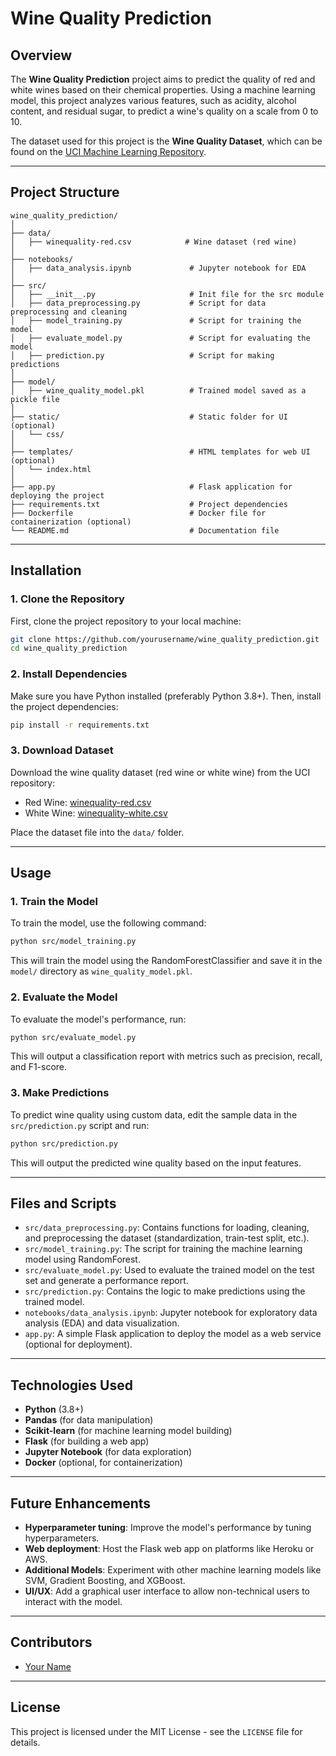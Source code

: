 
# **Wine Quality Prediction**

## **Overview**
The **Wine Quality Prediction** project aims to predict the quality of red and white wines based on their chemical properties. Using a machine learning model, this project analyzes various features, such as acidity, alcohol content, and residual sugar, to predict a wine's quality on a scale from 0 to 10.

The dataset used for this project is the **Wine Quality Dataset**, which can be found on the [UCI Machine Learning Repository](https://archive.ics.uci.edu/ml/datasets/Wine+Quality).

---

## **Project Structure**
```
wine_quality_prediction/
│
├── data/
│   ├── winequality-red.csv            # Wine dataset (red wine)
│
├── notebooks/
│   ├── data_analysis.ipynb             # Jupyter notebook for EDA
│
├── src/
│   ├── __init__.py                     # Init file for the src module
│   ├── data_preprocessing.py           # Script for data preprocessing and cleaning
│   ├── model_training.py               # Script for training the model
│   ├── evaluate_model.py               # Script for evaluating the model
│   ├── prediction.py                   # Script for making predictions
│
├── model/
│   ├── wine_quality_model.pkl          # Trained model saved as a pickle file
│
├── static/                             # Static folder for UI (optional)
│   └── css/
│
├── templates/                          # HTML templates for web UI (optional)
│   └── index.html
│
├── app.py                              # Flask application for deploying the project
├── requirements.txt                    # Project dependencies
├── Dockerfile                          # Docker file for containerization (optional)
└── README.md                           # Documentation file
```

---

## **Installation**

### **1. Clone the Repository**
First, clone the project repository to your local machine:
```bash
git clone https://github.com/yourusername/wine_quality_prediction.git
cd wine_quality_prediction
```

### **2. Install Dependencies**
Make sure you have Python installed (preferably Python 3.8+). Then, install the project dependencies:
```bash
pip install -r requirements.txt
```

### **3. Download Dataset**
Download the wine quality dataset (red wine or white wine) from the UCI repository:

- Red Wine: [winequality-red.csv](https://archive.ics.uci.edu/ml/machine-learning-databases/wine-quality/winequality-red.csv)
- White Wine: [winequality-white.csv](https://archive.ics.uci.edu/ml/machine-learning-databases/wine-quality/winequality-white.csv)

Place the dataset file into the `data/` folder.

---

## **Usage**

### **1. Train the Model**
To train the model, use the following command:
```bash
python src/model_training.py
```
This will train the model using the RandomForestClassifier and save it in the `model/` directory as `wine_quality_model.pkl`.

### **2. Evaluate the Model**
To evaluate the model's performance, run:
```bash
python src/evaluate_model.py
```
This will output a classification report with metrics such as precision, recall, and F1-score.

### **3. Make Predictions**
To predict wine quality using custom data, edit the sample data in the `src/prediction.py` script and run:
```bash
python src/prediction.py
```
This will output the predicted wine quality based on the input features.

---

## **Files and Scripts**

- `src/data_preprocessing.py`: Contains functions for loading, cleaning, and preprocessing the dataset (standardization, train-test split, etc.).
- `src/model_training.py`: The script for training the machine learning model using RandomForest.
- `src/evaluate_model.py`: Used to evaluate the trained model on the test set and generate a performance report.
- `src/prediction.py`: Contains the logic to make predictions using the trained model.
- `notebooks/data_analysis.ipynb`: Jupyter notebook for exploratory data analysis (EDA) and data visualization.
- `app.py`: A simple Flask application to deploy the model as a web service (optional for deployment).

---

## **Technologies Used**

- **Python** (3.8+)
- **Pandas** (for data manipulation)
- **Scikit-learn** (for machine learning model building)
- **Flask** (for building a web app)
- **Jupyter Notebook** (for data exploration)
- **Docker** (optional, for containerization)

---

## **Future Enhancements**

- **Hyperparameter tuning**: Improve the model's performance by tuning hyperparameters.
- **Web deployment**: Host the Flask web app on platforms like Heroku or AWS.
- **Additional Models**: Experiment with other machine learning models like SVM, Gradient Boosting, and XGBoost.
- **UI/UX**: Add a graphical user interface to allow non-technical users to interact with the model.

---

## **Contributors**
- [Your Name](https://github.com/yourusername)

---

## **License**
This project is licensed under the MIT License - see the `LICENSE` file for details.
